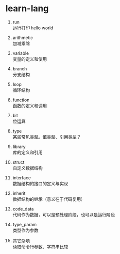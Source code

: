 # learn-lang

1. run  
运行打印 hello world

2. arithmetic  
加减乘除

3. variable  
变量的定义和使用

4. branch  
分支结构

5. loop  
循环结构

6. function  
函数的定义和调用

7. bit  
位运算

8. type  
某些常见类型。值类型、引用类型？

9. library  
库的定义和引用

10. struct  
自定义数据结构

11. interface  
数据结构的接口的定义与实现

12. inherit  
数据结构的继承（意义在于代码复用）

13. code_data  
代码作为数据，可以是预处理阶段，也可以是运行阶段

14. type_param  
类型作为参数

15. 其它杂项  
读取命令行参数、字符串比较
